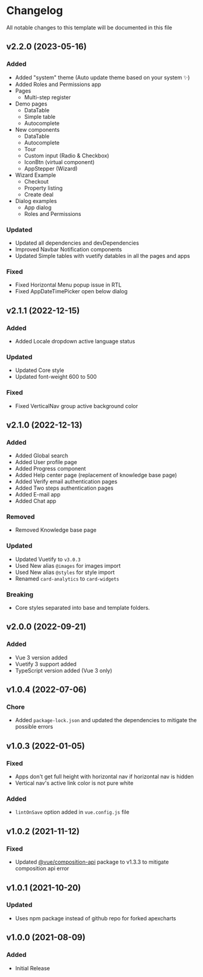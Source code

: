 <!-- Available h3 headings: Added, Fixed, Updated, Removed, Deprecated -->

# Changelog

All notable changes to this template will be documented in this file

## v2.2.0 (2023-05-16)

### Added

- Added "system" theme (Auto update theme based on your system ✨)
- Added Roles and Permissions app
- Pages  
  - Multi-step register
- Demo pages
  - DataTable
  - Simple table
  - Autocomplete
- New components
  - DataTable
  - Autocomplete
  - Tour
  - Custom input (Radio & Checkbox)
  - IconBtn (virtual component)
  - AppStepper (Wizard)
- Wizard Example
  - Checkout
  - Property listing
  - Create deal
- Dialog examples
  - App dialog
  - Roles and Permissions

### Updated

- Updated all dependencies and devDependencies
- Improved Navbar Notification components
- Updated Simple tables with vuetify datables in all the pages and apps

### Fixed

- Fixed Horizontal Menu popup issue in RTL
- Fixed AppDateTimePicker open below dialog

## v2.1.1 (2022-12-15)

### Added

- Added Locale dropdown active language status

### Updated

- Updated Core style
- Updated font-weight 600 to 500

### Fixed

- Fixed VerticalNav group active background color

## v2.1.0 (2022-12-13)

### Added

- Added Global search
- Added User profile page
- Added Progress component
- Added Help center page (replacement of knowledge base page)
- Added Verify email authentication pages
- Added Two steps authentication pages
- Added E-mail app
- Added Chat app

### Removed

- Removed Knowledge base page

### Updated

- Updated Vuetify to `v3.0.3`
- Used New alias `@images`  for images import
- Used New alias `@styles`  for style import
- Renamed `card-analytics` to `card-widgets`

### Breaking

- Core styles separated into base and template folders.

## v2.0.0 (2022-09-21)

### Added

- Vue 3 version added
- Vuetify 3 support added
- TypeScript version added (Vue 3 only)

## v1.0.4 (2022-07-06)

### Chore

- Added `package-lock.json` and updated the dependencies to mitigate the possible errors

## v1.0.3 (2022-01-05)

### Fixed

- Apps don't get full height with horizontal nav if horizontal nav is hidden
- Vertical nav's active link color is not pure white

### Added

- `lintOnSave` option added in `vue.config.js` file

## v1.0.2 (2021-11-12)

### Fixed

- Updated [@vue/composition-api](https://github.com/vuejs/composition-api) package to v1.3.3 to mitigate composition api error

## v1.0.1 (2021-10-20)

### Updated

- Uses npm package instead of github repo for forked apexcharts

## v1.0.0 (2021-08-09)

### Added

- Initial Release
